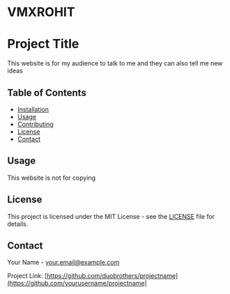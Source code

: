 # VMXROHIT

# Project Title
This website is for my audience to talk to me and they can also tell me new ideas

## Table of Contents

- [Installation](#installation)
- [Usage](#usage)
- [Contributing](#contributing)
- [License](#license)
- [Contact](#contact)



## Usage
This website is not for copying 





## License

This project is licensed under the MIT License - see the [LICENSE](LICENSE) file for details.

## Contact

Your Name - [your.email@example.com](mailto:your.email@example.com)

Project Link: [https://github.com/duobrothers/projectname](https://github.com/yourusername/projectname]
